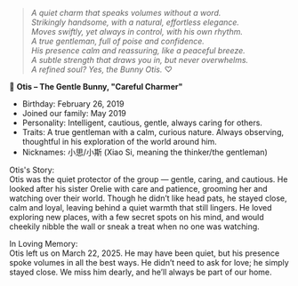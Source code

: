> *A quiet charm that speaks volumes without a word.*    
*Strikingly handsome, with a natural, effortless elegance.*    
*Moves swiftly, yet always in control, with his own rhythm.*   
*A true gentleman, full of poise and confidence.*    
*His presence calm and reassuring, like a peaceful breeze.*    
*A subtle strength that draws you in, but never overwhelms.*    
*A refined soul? Yes, the Bunny Otis.* ♡     

🐰 **Otis – The Gentle Bunny, "Careful Charmer"**  
- Birthday: February 26, 2019  
- Joined our family: May 2019  
- Personality: Intelligent, cautious, gentle, always caring for others. 
- Traits: A true gentleman with a calm, curious nature. Always observing, thoughtful in his exploration of the world around him.
- Nicknames: 小思/小斯 (Xiao Si, meaning the thinker/the gentleman)  

Otis's Story:  
Otis was the quiet protector of the group — gentle, caring, and cautious. He looked after his sister Orelie with care and patience, grooming her and watching over their world. Though he didn’t like head pats, he stayed close, calm and loyal, leaving behind a quiet warmth that still lingers. He loved exploring new places, with a few secret spots on his mind, and would cheekily nibble the wall or sneak a treat when no one was watching.

In Loving Memory:  
Otis left us on March 22, 2025. He may have been quiet, but his presence spoke volumes in all the best ways. He didn’t need to ask for love; he simply stayed close. We miss him dearly, and he’ll always be part of our home.
